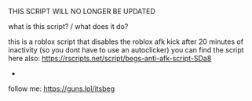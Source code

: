  THIS SCRIPT WILL NO LONGER BE UPDATED

what is this script? / what does it do?

this is a roblox script that disables the roblox afk kick after 20 minutes of inactivity (so you dont have to use an autoclicker)
you can find the script here also:
https://rscripts.net/script/begs-anti-afk-script-SDa8



-
follow me: https://guns.lol/itsbeg 
